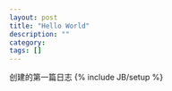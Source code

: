 ```yaml
---
layout: post
title: "Hello World"
description: ""
category: 
tags: []
---
```


创建的第一篇日志
{% include JB/setup %}
